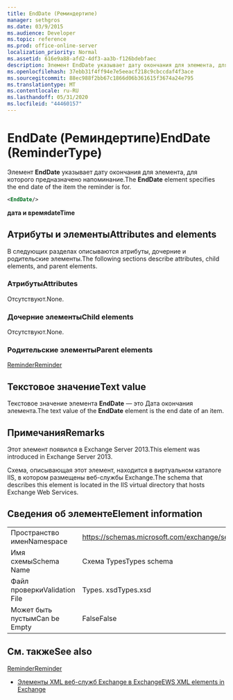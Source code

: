 ```yaml
---
title: EndDate (Реминдертипе)
manager: sethgros
ms.date: 03/9/2015
ms.audience: Developer
ms.topic: reference
ms.prod: office-online-server
localization_priority: Normal
ms.assetid: 616e9a88-afd2-4df3-aa3b-f126bdebfaec
description: Элемент EndDate указывает дату окончания для элемента, для которого предназначено напоминание.
ms.openlocfilehash: 37ebb31f4ff94e7e5eeacf218c9cbccdaf4f3ace
ms.sourcegitcommit: 88ec988f2bb67c1866d06b361615f3674a24e795
ms.translationtype: MT
ms.contentlocale: ru-RU
ms.lasthandoff: 05/31/2020
ms.locfileid: "44460157"
---
```

# <a name="enddate-remindertype"></a><span data-ttu-id="b7927-103">EndDate (Реминдертипе)</span><span class="sxs-lookup"><span data-stu-id="b7927-103">EndDate (ReminderType)</span></span>

<span data-ttu-id="b7927-104">Элемент **EndDate** указывает дату окончания для элемента, для которого предназначено напоминание.</span><span class="sxs-lookup"><span data-stu-id="b7927-104">The **EndDate** element specifies the end date of the item the reminder is for.</span></span> 
  
```XML
<EndDate/>
```

 <span data-ttu-id="b7927-105">**дата и время**</span><span class="sxs-lookup"><span data-stu-id="b7927-105">**dateTime**</span></span>
## <a name="attributes-and-elements"></a><span data-ttu-id="b7927-106">Атрибуты и элементы</span><span class="sxs-lookup"><span data-stu-id="b7927-106">Attributes and elements</span></span>

<span data-ttu-id="b7927-107">В следующих разделах описываются атрибуты, дочерние и родительские элементы.</span><span class="sxs-lookup"><span data-stu-id="b7927-107">The following sections describe attributes, child elements, and parent elements.</span></span>
  
### <a name="attributes"></a><span data-ttu-id="b7927-108">Атрибуты</span><span class="sxs-lookup"><span data-stu-id="b7927-108">Attributes</span></span>

<span data-ttu-id="b7927-109">Отсутствуют.</span><span class="sxs-lookup"><span data-stu-id="b7927-109">None.</span></span>
  
### <a name="child-elements"></a><span data-ttu-id="b7927-110">Дочерние элементы</span><span class="sxs-lookup"><span data-stu-id="b7927-110">Child elements</span></span>

<span data-ttu-id="b7927-111">Отсутствуют.</span><span class="sxs-lookup"><span data-stu-id="b7927-111">None.</span></span>
  
### <a name="parent-elements"></a><span data-ttu-id="b7927-112">Родительские элементы</span><span class="sxs-lookup"><span data-stu-id="b7927-112">Parent elements</span></span>

[<span data-ttu-id="b7927-113">Reminder</span><span class="sxs-lookup"><span data-stu-id="b7927-113">Reminder</span></span>](reminder.md)
  
## <a name="text-value"></a><span data-ttu-id="b7927-114">Текстовое значение</span><span class="sxs-lookup"><span data-stu-id="b7927-114">Text value</span></span>

<span data-ttu-id="b7927-115">Текстовое значение элемента **EndDate** — это Дата окончания элемента.</span><span class="sxs-lookup"><span data-stu-id="b7927-115">The text value of the **EndDate** element is the end date of an item.</span></span> 
  
## <a name="remarks"></a><span data-ttu-id="b7927-116">Примечания</span><span class="sxs-lookup"><span data-stu-id="b7927-116">Remarks</span></span>

<span data-ttu-id="b7927-117">Этот элемент появился в Exchange Server 2013.</span><span class="sxs-lookup"><span data-stu-id="b7927-117">This element was introduced in Exchange Server 2013.</span></span>
  
<span data-ttu-id="b7927-118">Схема, описывающая этот элемент, находится в виртуальном каталоге IIS, в котором размещены веб-службы Exchange.</span><span class="sxs-lookup"><span data-stu-id="b7927-118">The schema that describes this element is located in the IIS virtual directory that hosts Exchange Web Services.</span></span>
  
## <a name="element-information"></a><span data-ttu-id="b7927-119">Сведения об элементе</span><span class="sxs-lookup"><span data-stu-id="b7927-119">Element information</span></span>

|||
|:-----|:-----|
|<span data-ttu-id="b7927-120">Пространство имен</span><span class="sxs-lookup"><span data-stu-id="b7927-120">Namespace</span></span>  <br/> |https://schemas.microsoft.com/exchange/services/2006/types  <br/> |
|<span data-ttu-id="b7927-121">Имя схемы</span><span class="sxs-lookup"><span data-stu-id="b7927-121">Schema Name</span></span>  <br/> |<span data-ttu-id="b7927-122">Схема Types</span><span class="sxs-lookup"><span data-stu-id="b7927-122">Types schema</span></span>  <br/> |
|<span data-ttu-id="b7927-123">Файл проверки</span><span class="sxs-lookup"><span data-stu-id="b7927-123">Validation File</span></span>  <br/> |<span data-ttu-id="b7927-124">Types. xsd</span><span class="sxs-lookup"><span data-stu-id="b7927-124">Types.xsd</span></span>  <br/> |
|<span data-ttu-id="b7927-125">Может быть пустым</span><span class="sxs-lookup"><span data-stu-id="b7927-125">Can be Empty</span></span>  <br/> |<span data-ttu-id="b7927-126">False</span><span class="sxs-lookup"><span data-stu-id="b7927-126">False</span></span>  <br/> |
   
## <a name="see-also"></a><span data-ttu-id="b7927-127">См. также</span><span class="sxs-lookup"><span data-stu-id="b7927-127">See also</span></span>



[<span data-ttu-id="b7927-128">Reminder</span><span class="sxs-lookup"><span data-stu-id="b7927-128">Reminder</span></span>](reminder.md)


- [<span data-ttu-id="b7927-129">Элементы XML веб-служб Exchange в Exchange</span><span class="sxs-lookup"><span data-stu-id="b7927-129">EWS XML elements in Exchange</span></span>](ews-xml-elements-in-exchange.md)

